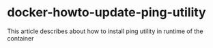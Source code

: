 # docker-howto-update-ping-utility
This article describes about how to install ping utility in runtime of the container
